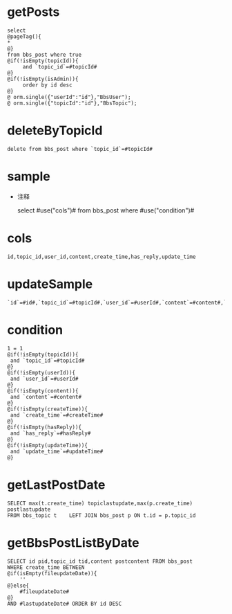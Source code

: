 getPosts
===
    select
    @pageTag(){
    *
    @}
    from bbs_post where true
    @if(!isEmpty(topicId)){
    	 and `topic_id`=#topicId#
    @}
    @if(!isEmpty(isAdmin)){
         order by id desc
    @}
    @ orm.single({"userId":"id"},"BbsUser");
    @ orm.single({"topicId":"id"},"BbsTopic");

deleteByTopicId
===
    delete from bbs_post where `topic_id`=#topicId#

sample
===
* 注释

	select #use("cols")# from bbs_post where #use("condition")#

cols
===

	id,topic_id,user_id,content,create_time,has_reply,update_time

updateSample
===

	`id`=#id#,`topic_id`=#topicId#,`user_id`=#userId#,`content`=#content#,`create_time`=#createTime#,`has_reply`=#hasReply#,`update_time`=#updateTime#

condition
===

	1 = 1  
	@if(!isEmpty(topicId)){
	 and `topic_id`=#topicId#
	@}
	@if(!isEmpty(userId)){
	 and `user_id`=#userId#
	@}
	@if(!isEmpty(content)){
	 and `content`=#content#
	@}
	@if(!isEmpty(createTime)){
	 and `create_time`=#createTime#
	@}
	@if(!isEmpty(hasReply)){
	 and `has_reply`=#hasReply#
	@}
	@if(!isEmpty(updateTime)){
	 and `update_time`=#updateTime#
	@}

getLastPostDate
===

	SELECT max(t.create_time) topiclastupdate,max(p.create_time) postlastupdate 
	FROM bbs_topic t 	LEFT JOIN bbs_post p ON t.id = p.topic_id
	
getBbsPostListByDate
===

	SELECT id pid,topic_id tid,content postcontent FROM bbs_post 
	WHERE create_time BETWEEN 
	@if(isEmpty(fileupdateDate)){
		''
	@}else{
		#fileupdateDate#
	@}
	AND #lastupdateDate# ORDER BY id DESC	
